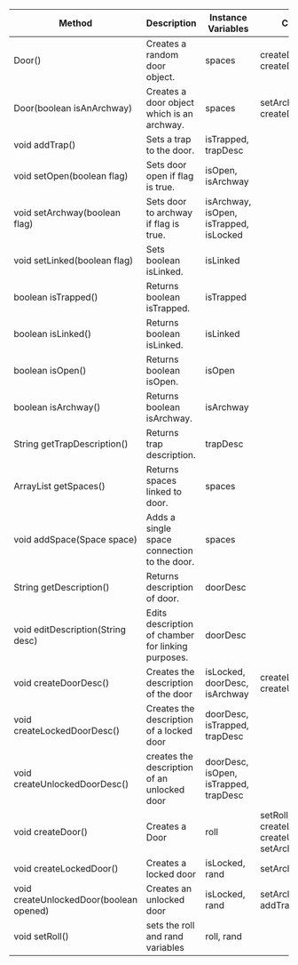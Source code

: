 | Method                                  | Description                                        | Instance Variables                     | Class Methods                                             | Other Methods                        | Line count |
|-----------------------------------------|----------------------------------------------------|----------------------------------------|-----------------------------------------------------------|--------------------------------------|------------|
| Door()                                  | Creates a random door object.                      | spaces                                 | createDoor, createDoorDesc                                |                                      | 3          |
| Door(boolean isAnArchway)               | Creates a door object which is an archway.         | spaces                                 | setArchway, createDoorDesc                                |                                      | 3          |
| void addTrap()                          | Sets a trap to the door.                           | isTrapped, trapDesc                    |                                                           | trap.chooseTrap, trap.getDescription | 5          |
| void setOpen(boolean flag)              | Sets door open if flag is true.                    | isOpen, isArchway                      |                                                           |                                      | 4          |
| void setArchway(boolean flag)           | Sets door to archway if flag is true.              | isArchway, isOpen, isTrapped, isLocked |                                                           |                                      | 7          |
| void setLinked(boolean flag)            | Sets boolean isLinked.                             | isLinked                               |                                                           |                                      | 1          |
| boolean isTrapped()                     | Returns boolean isTrapped.                         | isTrapped                              |                                                           |                                      | 1          |
| boolean isLinked()                      | Returns boolean isLinked.                          | isLinked                               |                                                           |                                      | 1          |
| boolean isOpen()                        | Returns boolean isOpen.                            | isOpen                                 |                                                           |                                      | 1          |
| boolean isArchway()                     | Returns boolean isArchway.                         | isArchway                              |                                                           |                                      | 1          |
| String getTrapDescription()             | Returns trap description.                          | trapDesc                               |                                                           |                                      | 1          |
| ArrayList<Space> getSpaces()            | Returns spaces linked to door.                     | spaces                                 |                                                           |                                      | 1          |
| void addSpace(Space space)              | Adds a single space connection to the door.        | spaces                                 |                                                           | spaces.add                           | 2          |
| String getDescription()                 | Returns description of door.                       | doorDesc                               |                                                           |                                      | 1          |
| void editDescription(String desc)       | Edits description of chamber for linking purposes. | doorDesc                               |                                                           |                                      | 1          |
| void createDoorDesc()                   | Creates the description of the door                | isLocked, doorDesc, isArchway          | createLockedDoorDesc, createUnlockedDoorDesc              |                                      | 7          |
| void createLockedDoorDesc()             | Creates the description of a locked door           | doorDesc, isTrapped, trapDesc          |                                                           |                                      | 3          |
| void createUnlockedDoorDesc()           | creates the description of an unlocked door        | doorDesc, isOpen, isTrapped, trapDesc  |                                                           |                                      | 9          |
| void createDoor()                       | Creates a Door                                     | roll                                   | setRoll, createLockedDoor, createUnlockedDoor, setArchway |                                      | 9          |
| void createLockedDoor()                 | Creates a locked door                              | isLocked, rand                         | setArchway, addTrap                                       |                                      | 4          |
| void createUnlockedDoor(boolean opened) | Creates an unlocked door                           | isLocked, rand                         | setArchway, setOpen, addTrap                              |                                      | 5          |
| void setRoll()                          | sets the roll and rand variables                   | roll, rand                             |                                                           | Die.d20, random.nextInt              | 3          |